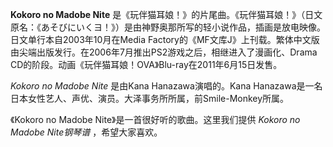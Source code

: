 

**Kokoro no Madobe Nite**
是《玩伴猫耳娘！》的片尾曲。《玩伴猫耳娘！》（日文原名：《あそびにいくヨ！》）是由神野奥那所写的轻小说作品，插画是放电映像。日文单行本自2003年10月在Media
Factory的《MF文库J》上刊载。繁体中文版由尖端出版发行。在2006年7月推出PS2游戏之后，相继进入了漫画化、Drama
CD的阶段。动画《玩伴猫耳娘！OVA》Blu-ray在2011年6月15日发售。

_Kokoro no Madobe Nite_ 是由Kana Hanazawa演唱的。Kana
Hanazawa是一名日本女性艺人、声优、演员。大泽事务所所属，前Smile-Monkey所属。

《Kokoro no Madobe Nite》是一首很好听的歌曲。这里我们提供 _Kokoro no Madobe Nite钢琴谱_ ，希望大家喜欢。


